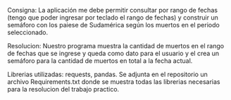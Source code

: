 Consigna:
La aplicación me debe permitir consultar por rango de fechas (tengo que poder ingresar por teclado el rango de fechas) y construir un semáforo con los paiese de Sudamérica según los muertos en el periodo seleccionado.

Resolucion:
Nuestro programa muestra la cantidad de muertos en el rango de fechas que se ingrese y queda como dato para el usuario y el crea un semáforo para la cantidad de muertos en total a la fecha actual. 

Librerias utilizadas:
requests,
pandas.
Se adjunta en el repositorio un archivo Requirements.txt donde se muestra todas las librerias necesarias para la resolucion del trabajo practico.
